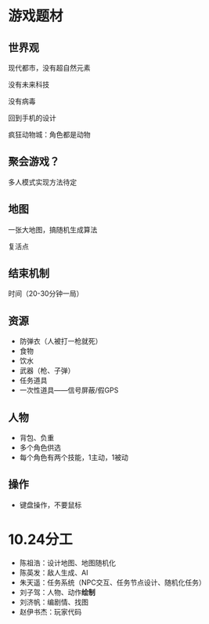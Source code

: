 # 游戏题材

## 世界观

现代都市，没有超自然元素

没有未来科技

没有病毒

回到手机的设计

疯狂动物城：角色都是动物

## 聚会游戏？

多人模式实现方法待定

## 地图

一张大地图，搞随机生成算法

复活点

## 结束机制

时间（20-30分钟一局）

## 资源

* 防弹衣（人被打一枪就死）
* 食物
* 饮水
* 武器（枪、子弹）
* 任务道具
* 一次性道具——信号屏蔽/假GPS

## 人物

* 背包、负重
* 多个角色供选
* 每个角色有两个技能，1主动，1被动

## 操作

* 键盘操作，不要鼠标

# 10.24分工

* 陈祖浩：设计地图、地图随机化
* 陈英发：敌人生成、AI
* 朱天遥：任务系统（NPC交互、任务节点设计、随机化任务）
* 刘子驾：人物、动作**绘制**
* 刘济帆：编剧情、找图
* 赵伊书杰：玩家代码


